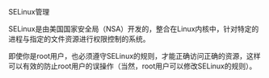 

SELinux管理

SELinux是由美国国家安全局（NSA）开发的，整合在Linux内核中，针对特定的进程与指定的文件资源进行权限控制的系统。

即使你是root用户，也必须遵守SELinux的规则，才能正确访问正确的资源，这样可以有效的防止root用户的误操作（当然，root用户可以修改SELinux的规则）。
